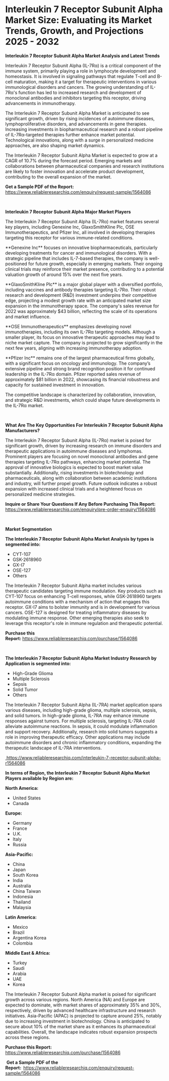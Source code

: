 <p><h1>Interleukin 7 Receptor Subunit Alpha Market Size: Evaluating its Market Trends, Growth, and Projections 2025 - 2032</h1></p><p><strong>Interleukin 7 Receptor Subunit Alpha Market Analysis and Latest Trends</strong></p>
<p><p>Interleukin 7 Receptor Subunit Alpha (IL-7Rα) is a critical component of the immune system, primarily playing a role in lymphocyte development and homeostasis. It is involved in signaling pathways that regulate T-cell and B-cell maturation, making it a target for therapeutic interventions in various immunological disorders and cancers. The growing understanding of IL-7Rα's function has led to increased research and development of monoclonal antibodies and inhibitors targeting this receptor, driving advancements in immunotherapy.</p><p>The Interleukin 7 Receptor Subunit Alpha Market is anticipated to see significant growth, driven by rising incidences of autoimmune diseases, lymphoproliferative disorders, and advancements in gene therapies. Increasing investments in biopharmaceutical research and a robust pipeline of IL-7Rα-targeted therapies further enhance market potential. Technological innovations, along with a surge in personalized medicine approaches, are also shaping market dynamics.</p><p>The Interleukin 7 Receptor Subunit Alpha Market is expected to grow at a CAGR of 10.7% during the forecast period. Emerging markets and collaborations between pharmaceutical companies and research institutions are likely to foster innovation and accelerate product development, contributing to the overall expansion of the market.</p></p>
<p><strong>Get a Sample PDF of the Report:&nbsp;</strong> <a href="https://www.reliableresearchiq.com/enquiry/request-sample/1564086?utm_campaign=114&utm_medium=2&utm_source=Github&utm_content=ia&utm_term=19042025&utm_id=interleukin-7-receptor-subunit-alpha">https://www.reliableresearchiq.com/enquiry/request-sample/1564086</a></p>
<p>&nbsp;</p>
<p><strong>Interleukin 7 Receptor Subunit Alpha Major Market Players</strong></p>
<p><p>The Interleukin 7 Receptor Subunit Alpha (IL-7Rα) market features several key players, including Genexine Inc, GlaxoSmithKline Plc, OSE Immunotherapeutics, and Pfizer Inc, all involved in developing therapies targeting this receptor for various immune-related conditions.</p><p>**Genexine Inc** focuses on innovative biopharmaceuticals, particularly developing treatments for cancer and immunological disorders. With a strategic pipeline that includes IL-7-based therapies, the company is well-positioned for future growth, especially in emerging markets. Their ongoing clinical trials may reinforce their market presence, contributing to a potential valuation growth of around 15% over the next five years.</p><p>**GlaxoSmithKline Plc** is a major global player with a diversified portfolio, including vaccines and antibody therapies targeting IL-7Rα. Their robust research and development (R&D) investment underpins their competitive edge, projecting a modest growth rate with an anticipated market size expansion in the immunotherapy space. The company's sales revenue for 2022 was approximately $43 billion, reflecting the scale of its operations and market influence.</p><p>**OSE Immunotherapeutics** emphasizes developing novel immunotherapies, including its own IL-7Rα targeting models. Although a smaller player, its focus on innovative therapeutic approaches may lead to niche market capture. The company is projected to grow significantly in the next few years, aligning with increasing immunotherapy adoption.</p><p>**Pfizer Inc** remains one of the largest pharmaceutical firms globally, with a significant focus on oncology and immunology. The company’s extensive pipeline and strong brand recognition position it for continued leadership in the IL-7Rα domain. Pfizer reported sales revenue of approximately $81 billion in 2022, showcasing its financial robustness and capacity for sustained investment in innovation.</p><p>The competitive landscape is characterized by collaboration, innovation, and strategic R&D investments, which could shape future developments in the IL-7Rα market.</p></p>
<p>&nbsp;</p>
<p><strong>What Are The Key Opportunities For Interleukin 7 Receptor Subunit Alpha Manufacturers?</strong></p>
<p><p>The Interleukin 7 Receptor Subunit Alpha (IL-7Rα) market is poised for significant growth, driven by increasing research on immune disorders and therapeutic applications in autoimmune diseases and lymphomas. Prominent players are focusing on novel monoclonal antibodies and gene therapies targeting IL-7Rα pathways, enhancing market potential. The approval of innovative biologics is expected to boost market value substantially. Additionally, rising investments in biotechnology and pharmaceuticals, along with collaboration between academic institutions and industry, will further propel growth. Future outlook indicates a robust expansion with increased clinical trials and a heightened focus on personalized medicine strategies.</p></p>
<p><strong>Inquire or Share Your Questions If Any Before Purchasing This Report:</strong> <a href="https://www.reliableresearchiq.com/enquiry/pre-order-enquiry/1564086?utm_campaign=114&utm_medium=2&utm_source=Github&utm_content=ia&utm_term=19042025&utm_id=interleukin-7-receptor-subunit-alpha">https://www.reliableresearchiq.com/enquiry/pre-order-enquiry/1564086</a></p>
<p>&nbsp;</p>
<p><strong>Market Segmentation</strong></p>
<p><strong>The Interleukin 7 Receptor Subunit Alpha Market Analysis by types is segmented into:</strong></p>
<p><ul><li>CYT-107</li><li>GSK-2618960</li><li>GX-I7</li><li>OSE-127</li><li>Others</li></ul></p>
<p><p>The Interleukin 7 Receptor Subunit Alpha market includes various therapeutic candidates targeting immune modulation. Key products such as CYT-107 focus on enhancing T-cell responses, while GSK-2618960 targets autoimmune conditions with a mechanism of action that engages this receptor. GX-I7 aims to bolster immunity and is in development for various cancers. OSE-127 is designed for treating inflammatory diseases by modulating immune response. Other emerging therapies also seek to leverage this receptor's role in immune regulation and therapeutic potential.</p></p>
<p><strong>Purchase this Report:&nbsp;</strong><a href="https://www.reliableresearchiq.com/purchase/1564086?utm_campaign=114&utm_medium=2&utm_source=Github&utm_content=ia&utm_term=19042025&utm_id=interleukin-7-receptor-subunit-alpha">https://www.reliableresearchiq.com/purchase/1564086</a></p>
<p>&nbsp;</p>
<p><strong>The Interleukin 7 Receptor Subunit Alpha Market Industry Research by Application is segmented into:</strong></p>
<p><ul><li>High-Grade Glioma</li><li>Multiple Sclerosis</li><li>Sepsis</li><li>Solid Tumor</li><li>Others</li></ul></p>
<p><p>The Interleukin 7 Receptor Subunit Alpha (IL-7RA) market application spans various diseases, including high-grade glioma, multiple sclerosis, sepsis, and solid tumors. In high-grade glioma, IL-7RA may enhance immune responses against tumors. For multiple sclerosis, targeting IL-7RA could alleviate autoimmune reactions. In sepsis, it could modulate inflammation and support recovery. Additionally, research into solid tumors suggests a role in improving therapeutic efficacy. Other applications may include autoimmune disorders and chronic inflammatory conditions, expanding the therapeutic landscape of IL-7RA interventions.</p></p>
<p><a href="https://www.reliableresearchiq.com/interleukin-7-receptor-subunit-alpha-r1564086?utm_campaign=114&utm_medium=2&utm_source=Github&utm_content=ia&utm_term=19042025&utm_id=interleukin-7-receptor-subunit-alpha">&nbsp;https://www.reliableresearchiq.com/interleukin-7-receptor-subunit-alpha-r1564086</a></p>
<p><strong>In terms of Region, the Interleukin 7 Receptor Subunit Alpha Market Players available by Region are:</strong></p>
<p>
    <p> <strong> North America: </strong>
        <ul>
            <li>United States</li>
            <li>Canada</li>
        </ul>
        </p> 
    <p> <strong> Europe: </strong>
        <ul>
            <li>Germany</li>
            <li>France</li>
            <li>U.K.</li>
            <li>Italy</li>
            <li>Russia</li>
        </ul>
        </p> 
    <p> <strong> Asia-Pacific: </strong>
        <ul>
            <li>China</li>
            <li>Japan</li>
            <li>South Korea</li>
            <li>India</li>
            <li>Australia</li>
            <li>China Taiwan</li>
            <li>Indonesia</li>
            <li>Thailand</li>
            <li>Malaysia</li>
        </ul>
        </p> 
    <p> <strong> Latin America: </strong>
        <ul>
            <li>Mexico</li>
            <li>Brazil</li>
            <li>Argentina Korea</li>
            <li>Colombia</li>
        </ul>
        </p> 
    <p> <strong> Middle East & Africa: </strong>
        <ul>
            <li>Turkey</li>
            <li>Saudi</li>
            <li>Arabia</li>
            <li>UAE</li>
            <li>Korea</li>
        </ul>
    </p>
    </p>
<p><p>The Interleukin 7 Receptor Subunit Alpha market is poised for significant growth across various regions. North America (NA) and Europe are expected to dominate, with market shares of approximately 35% and 30%, respectively, driven by advanced healthcare infrastructure and research initiatives. Asia-Pacific (APAC) is projected to capture around 25%, notably due to increasing investment in biotechnology. China is anticipated to secure about 10% of the market share as it enhances its pharmaceutical capabilities. Overall, the landscape indicates robust expansion prospects across these regions.</p></p>
<p><strong>Purchase this Report: </strong><a href="https://www.reliableresearchiq.com/purchase/1564086?utm_campaign=114&utm_medium=2&utm_source=Github&utm_content=ia&utm_term=19042025&utm_id=interleukin-7-receptor-subunit-alpha">https://www.reliableresearchiq.com/purchase/1564086</a></p>
<p>&nbsp;<strong>Get a Sample PDF of the Report:&nbsp;&nbsp;</strong><a href="https://www.reliableresearchiq.com/enquiry/request-sample/1564086?utm_campaign=114&utm_medium=2&utm_source=Github&utm_content=ia&utm_term=19042025&utm_id=interleukin-7-receptor-subunit-alpha">https://www.reliableresearchiq.com/enquiry/request-sample/1564086</a></p>
<p><strong></strong></p>
<p><p></p><p></p><p></p></p>